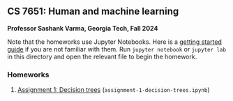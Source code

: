 ## CS 7651: Human and machine learning

**Professor Sashank Varma, Georgia Tech, Fall 2024**

Note that the homeworks use Jupyter Notebooks. Here is a [getting
started guide](https://realpython.com/jupyter-notebook-introduction/)
if you are not familiar with them. Run `jupyter notebook` or `jupyter
lab` in this directory and open the relevant file to begin the
homework.

### Homeworks

1. [Assignment 1: Decision trees](assignment-1-decision-trees.ipynb) (`assignment-1-decision-trees.ipynb`)

